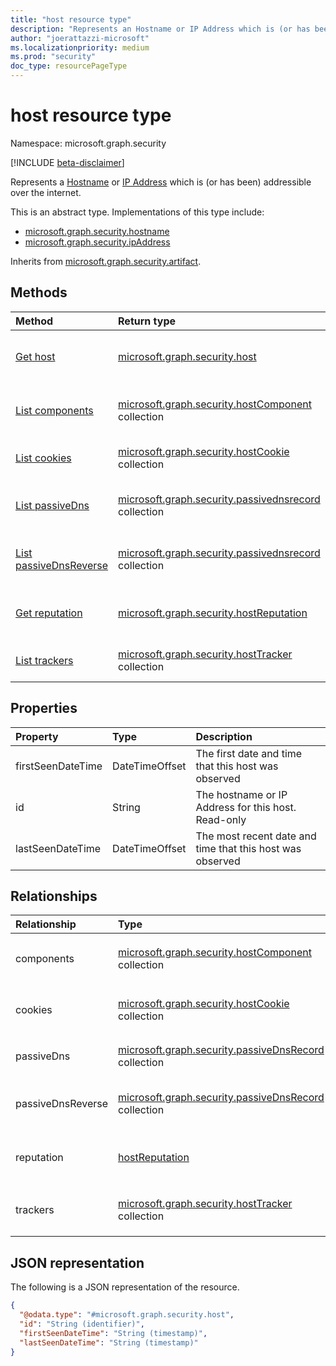 ```yaml
---
title: "host resource type"
description: "Represents an Hostname or IP Address which is (or has been) addressible over the internet"
author: "joerattazzi-microsoft"
ms.localizationpriority: medium
ms.prod: "security"
doc_type: resourcePageType
---
```


# host resource type

Namespace: microsoft.graph.security

[!INCLUDE [beta-disclaimer](../../includes/beta-disclaimer.md)]

Represents a [Hostname](../resources/security-hostname.md) or [IP Address](../resources/security-ipaddress.md) which is (or has been) addressible over the internet.

This is an abstract type. Implementations of this type include:
* [microsoft.graph.security.hostname](../resources/security-hostname.md)
* [microsoft.graph.security.ipAddress](../resources/security-ipaddress.md)

Inherits from [microsoft.graph.security.artifact](../resources/security-artifact.md).


## Methods
|Method|Return type|Description|
|:---|:---|:---|
|[Get host](../api/security-host-get.md)|[microsoft.graph.security.host](../resources/security-host.md)|Read the properties and relationships of a [microsoft.graph.security.host](../resources/security-host.md) object.|
|[List components](../api/security-hostname-list-components.md)|[microsoft.graph.security.hostComponent](../resources/security-hostcomponent.md) collection|Get the hostComponent resources from the components navigation property.|
|[List cookies](../api/security-hostname-list-cookies.md)|[microsoft.graph.security.hostCookie](../resources/security-hostcookie.md) collection|Get the hostCookie resources from the cookies navigation property.|
|[List passiveDns](../api/security-hostname-list-passivedns.md)|[microsoft.graph.security.passivednsrecord](../resources/security-passivednsrecord.md) collection|Get the passiveDns resources from the passiveDns navigation property.|
|[List passiveDnsReverse](../api/security-hostname-list-passivedns.md)|[microsoft.graph.security.passivednsrecord](../resources/security-passivednsrecord.md) collection|Get the passiveDns resources from the passiveDnsReverse navigation property.|
|[Get reputation](../api/security-host-get-reputation.md)|[microsoft.graph.security.hostReputation](../resources/security-hostreputation.md) |Get the hostReputation resources from the reputation navigation property.|
|[List trackers](../api/security-hostname-list-trackers.md)|[microsoft.graph.security.hostTracker](../resources/security-hosttracker.md) collection|Get the hostTracker resources from the trackers navigation property.|

## Properties
|Property|Type|Description|
|:---|:---|:---|
|firstSeenDateTime|DateTimeOffset|The first date and time that this host was observed|
|id|String| The hostname or IP Address for this host. Read-only|
|lastSeenDateTime|DateTimeOffset|The most recent date and time that this host was observed|

## Relationships
|Relationship|Type|Description|
|:---|:---|:---|
|components|[microsoft.graph.security.hostComponent](../resources/security-hostcomponent.md) collection|`hostComponents` that are associated with this host|
|cookies|[microsoft.graph.security.hostCookie](../resources/security-hostcookie.md) collection|`hostCookies` that are associated with this host|
|passiveDns|[microsoft.graph.security.passiveDnsRecord](../resources/security-passivednsrecord.md) collection|Passive DNS retrieval about this host|
|passiveDnsReverse|[microsoft.graph.security.passiveDnsRecord](../resources/security-passivednsrecord.md) collection| Reverse Passive DNS retrieval about this host.|
|reputation|[hostReputation](../resources/security-hostreputation.md)|Represents a calculated reputation of this host|
|trackers|[microsoft.graph.security.hostTracker](../resources/security-hosttracker.md) collection|`hostTrackers` that are associated with this host|

## JSON representation
The following is a JSON representation of the resource.
<!-- {
  "blockType": "resource",
  "keyProperty": "id",
  "@odata.type": "microsoft.graph.security.host",
  "baseType": "microsoft.graph.security.artifact",
  "openType": false
}
-->
``` json
{
  "@odata.type": "#microsoft.graph.security.host",
  "id": "String (identifier)",
  "firstSeenDateTime": "String (timestamp)",
  "lastSeenDateTime": "String (timestamp)"
}
```

